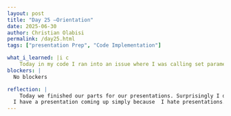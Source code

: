 ```yaml
---
layout: post
title: "Day 25 –Orientation"
date: 2025-06-30
author: Christian Olabisi
permalink: /day25.html
tags: ["presentation Prep", "Code Implementation"]

what_i_learned: |i c
    Today in my code I ran into an issue where I was calling set parameters on a torch attack. I learned i couldn't do that though because torch attacks don't support this after it has been initialized so for it to work I had to create a new set of parameters that new attack types. 
blockers: |
  No blockers

reflection: |
    Today we finished our parts for our presentations. Surprisingly I don't feel nervous right now. I usually do when I know 
  I have a presentation coming up simply because  I hate presentations. I also worked some more on my code implementation, I ran into the issue I was having again with the Library install. At first, I couldn't resolve it but then I fixed it again. Now just waiting again for my results.
---
```


